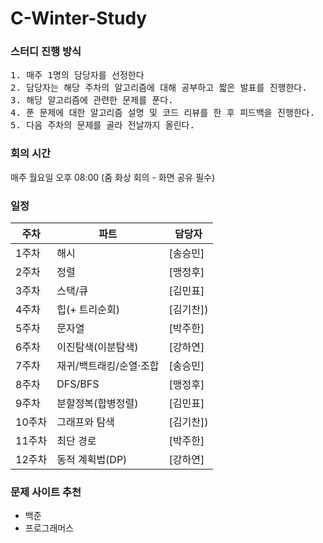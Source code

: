 # C-Winter-Study

### 스터디 진행 방식
<pre>
1. 매주 1명의 담당자를 선정한다
2. 담당자는 해당 주차의 알고리즘에 대해 공부하고 짧은 발표를 진행한다.
3. 해당 알고리즘에 관련한 문제를 푼다.
4. 푼 문제에 대한 알고리즘 설명 및 코드 리뷰를 한 후 피드백을 진행한다.
5. 다음 주차의 문제를 골라 전날까지 올린다.
</pre>

### 회의 시간
매주 월요일 오후 08:00 (줌 화상 회의 - 화면 공유 필수)

### 일정
|**주차**|**파트**|**담당자**|
|----|----|----|
|1주차|해시| [송승민] |
|2주차|정렬| [맹정후] |
|3주차|스택/큐| [김민표] |
|4주차|힙(+ 트리순회)| [김기찬]) |
|5주차|문자열| [박주한] |
|6주차|이진탐색(이분탐색)| [강하연] |
|7주차|재귀/백트래킹/순열·조합| [송승민] |
|8주차|DFS/BFS| [맹정후] |
|9주차|분할정복(합병정렬)| [김민표] |
|10주차|그래프와 탐색| [김기찬]) |
|11주차|최단 경로| [박주한] |
|12주차|동적 계획법(DP)| [강하연] |


### 문제 사이트 추천
- 백준
- 프로그래머스
